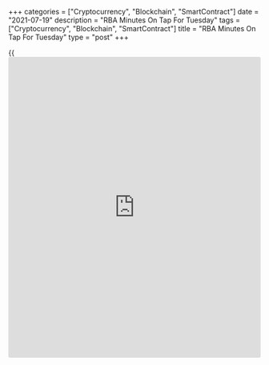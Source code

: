 +++
categories = ["Cryptocurrency", "Blockchain", "SmartContract"]
date = "2021-07-19"
description = "RBA Minutes On Tap For Tuesday"
tags = ["Cryptocurrency", "Blockchain", "SmartContract"]
title = "RBA Minutes On Tap For Tuesday"
type = "post"
+++

{{<iframe id="large-banner" src="https://www.bounty.group/#slide=19.0" width="100%" height="600" scrolling="no" style="border: 0px solid rgb(216, 221, 230); border-radius: 3px;">}}

The Reserve Bank of Australia will on Tuesday release the minutes from
its July 6 meeting, headlining a modest day for Asia-Pacific economic
activity.

At the meeting, the bank decided to leave its cash rate unchanged at a
record low of 0.10 percent, as widely expected. It also scaled back its
quantitative easing program citing stronger-than-expected economic
recovery and suggested that interest rates will remain at the current
level until 2024.

Japan will release inflation data for June; in May, overall inflation
was up 0.3 percent on month and down 0.1 percent on year, while core CPI
was up 0.1 percent on year.

Taiwan will release June numbers for export orders, with forecasts
suggesting a surge of 29.45 percent on year - slowing from 34.5 percent
in May.

China will see July prime rate figures for its one-year and five-year
loans; in June, the rates were 3.85 percent and 4.65 percent,
respectively.

Hong Kong will see unemployment data for June; in May, the jobless rate
was 6.0 percent.

Finally, the [markets][1] in Malaysia, Singapore and Indonesia are
closed on Tuesday for the Eid-ul-Adha; they will re-open on Wednesday.

For comments and feedback [contact](https://www.playgroundfx.com/contact/): editorial@rtt[news](https://www.letsplayfx.com/blog/forex-news-website/).com

[Economic News][2]

 **What parts of the world are seeing the best (and worst) economic
performances lately? Click[here][3] to check out our [Econ Scorecard][3]
and find out! See up-to-the-moment [ranking](https://www.playgroundfx.com/blog/crypto-exchange-ranking/)s for the best and worst
performers in [GDP][4], [unemployment rate][5], [inflation][6] and much
more.**

   1. www.rtt[news](https://www.letsplayfx.com/blog/forex-news-website/).com/Content/Markets.aspx
   2. www.rtt[news](https://www.letsplayfx.com/blog/forex-news-website/).com/Content/EconomicNews.aspx
   3. www.rtt[news](https://www.letsplayfx.com/blog/forex-news-website/).com/economic-scorecard/world-rank/unemployment-rate/highest-performance.aspx
   4. www.rtt[news](https://www.letsplayfx.com/blog/forex-news-website/).com/economic-scorecard/world-rank/GDP/highest-performance.aspx
   5. www.rtt[news](https://www.letsplayfx.com/blog/forex-news-website/).com/economic-scorecard/world-rank/unemployment-rate/lowest-performance.aspx
   6. www.rtt[news](https://www.letsplayfx.com/blog/forex-news-website/).com/economic-scorecard/world-rank/CPI/highest-performance.aspx